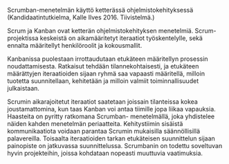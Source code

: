 Scrumban-menetelmän käyttö ketterässä ohjelmistokehityksessä
(Kandidaatintutkielma, Kalle Ilves 2016. Tiivistelmä.)

Scrum ja Kanban ovat ketterän ohjelmistokehityksen menetelmiä. Scrum-projektissa
keskeistä on aikamääritetyt iteraatiot työskentelylle, sekä ennalta määritellyt henkilöroolit
ja kokousmallit.

Kanbanissa puolestaan irrottaudutaan etukäteen määritellyn prosessin noudattamisesta.
Ratkaisut tehdään tilannekohtaisesti, ja etukäteen määrättyjen iteraatioiden sijaan ryhmä saa
vapaasti määritellä, milloin tuotetta suunnitellaan, kehitetään ja milloin valmiit toiminnallisuudet
julkaistaan.

Scrumin aikarajoitetut iteraatiot saatetaan joissain tilanteissa kokea joustamattomina, kun taas
Kanban voi antaa tiimille jopa liikaa vapauksia. Haasteita on pyritty ratkomana Scrumban-
menetelmällä, joka yhdistelee näiden kahden menetelmän periaatteita. Kehitystiimin sisäistä
kommunikaatiota voidaan parantaa Scrumin mukaisilla säännöllisillä palavereilla. Toisaalta
iteraatioiden tarkan etukäteisen suunnittelun sijaan painopiste on jatkuvassa suunnittelussa.
Scrumbanin on todettu soveltuvan hyvin projekteihin, joissa kohdataan nopeasti muuttuvia
vaatimuksia.
